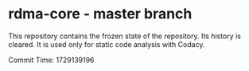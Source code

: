 # rdma-core - master branch

This repository contains the frozen state of the repository.
Its history is cleared. It is used only for static code
analysis with Codacy.

Commit Time: 1729139196